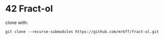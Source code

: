 # 42 Fract-ol

clone with:
```
git clone --recurse-submodules https://github.com/mrbff/fract-ol.git
```
